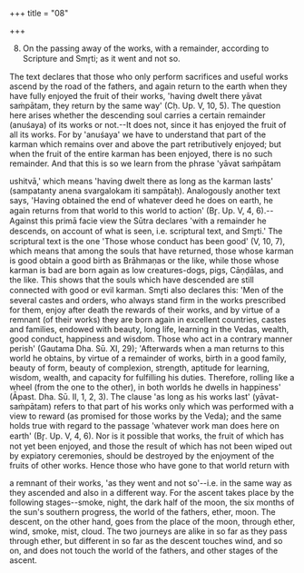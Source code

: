+++
title = "08"

+++


8. On the passing away of the works, with a remainder, according to Scripture and Smr̥ti; as it went and not so.

The text declares that those who only perform sacrifices and useful works ascend by the road of the fathers, and again return to the earth when they have fully enjoyed the fruit of their works, 'having dwelt there yāvat saṁpātam, they return by the same way' (Cḥ. Up. V, 10, 5). The question here arises whether the descending soul carries a certain remainder (anuśaya) of its works or not.--It does not, since it has enjoyed the fruit of all its works. For by 'anuśaya' we have to understand that part of the karman which remains over and above the part retributively enjoyed; but when the fruit of the entire karman has been enjoyed, there is no such remainder. And that this is so we learn from the phrase 'yāvat saṁpātam

ushitvā,' which means 'having dwelt there as long as the karman lasts' (sampatanty anena svargalokam iti sampātaḥ). Analogously another text says, 'Having obtained the end of whatever deed he does on earth, he again returns from that world to this world to action' (Br̥. Up. V, 4, 6).--Against this primā facie view the Sūtra declares 'with a remainder he descends, on account of what is seen, i.e. scriptural text, and Smr̥ti.' The scriptural text is the one 'Those whose conduct has been good' (V, 10, 7), which means that among the souls that have returned, those whose karman is good obtain a good birth as Brāhmaṇas or the like, while those whose karman is bad are born again as low creatures-dogs, pigs, Cāṇḍālas, and the like. This shows that the souls which have descended are still connected with good or evil karman. Smr̥ti also declares this: 'Men of the several castes and orders, who always stand firm in the works prescribed for them, enjoy after death the rewards of their works, and by virtue of a remnant (of their works) they are born again in excellent countries, castes and families, endowed with beauty, long life, learning in the Vedas, wealth, good conduct, happiness and wisdom. Those who act in a contrary manner perish' (Gautama Dha. Sū. XI, 29); 'Afterwards when a man returns to this world he obtains, by virtue of a remainder of works, birth in a good family, beauty of form, beauty of complexion, strength, aptitude for learning, wisdom, wealth, and capacity for fulfilling his duties. Therefore, rolling like a wheel (from the one to the other), in both worlds he dwells in happiness' (Āpast. Dha. Sū. II, 1, 2, 3). The clause 'as long as his works last' (yāvat-saṁpātam) refers to that part of his works only which was performed with a view to reward (as promised for those works by the Veda); and the same holds true with regard to the passage 'whatever work man does here on earth' (Br̥. Up. V, 4, 6). Nor is it possible that works, the fruit of which has not yet been enjoyed, and those the result of which has not been wiped out by expiatory ceremonies, should be destroyed by the enjoyment of the fruits of other works. Hence those who have gone to that world return with

a remnant of their works, 'as they went and not so'--i.e. in the same way as they ascended and also in a different way. For the ascent takes place by the following stages--smoke, night, the dark half of the moon, the six months of the sun's southern progress, the world of the fathers, ether, moon. The descent, on the other hand, goes from the place of the moon, through ether, wind, smoke, mist, cloud. The two journeys are alike in so far as they pass through ether, but different in so far as the descent touches wind, and so on, and does not touch the world of the fathers, and other stages of the ascent.

